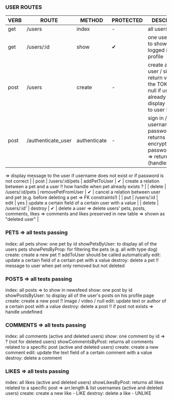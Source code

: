 ### USER ROUTES

| VERB | ROUTE              | METHOD       | PROTECTED | DESCRIPTION                                                                                                               |
| ---- | ------------------ | ------------ | --------- | ------------------------------------------------------------------------------------------------------------------------- |
| get  | /users             | index        | -         | all users                                                                                                                 |
| get  | /users/:id         | show         | ✔         | one user by id => to show the logged in users profile                                                                     |
| post | /users             | create       | -         | create a new user / sign up !! return value is the TOKEN OR null if user_name already taken => display message to user !! |
| post | /authenticate_user | authenticate | -         | sign in / enter username and password => returns encrypted password(model) => returns token (handler)                     |

=> display message to the user if username does not exist
or if password is not correct |
| post | /users/:id/pets | addPetToUser | ✔ | create a relation between a pet and a user !! how handle when pet already exists ? |
| delete | /users/:id/pets | removePetFromUser | ✔ | cancel a relation between user and pet (e.g. before deleting a pet => FK constraints!) |
| put | /users/:id | edit | yes | update a certain field of a certain user with a value |
| delete | /users/:id' | destroy | ✔ | delete a user
=> delete users' pets, posts, comments, likes
=> comments and likes preserved in new table
=> shown as "deleted user" |

### PETS => all tests passing

index: all pets
show: one pet by id
showPetsByUser: to display all of the users pets
showPetsByProp: for filtering the pets (e.g. all with type dog)
create: create a new pet !! addToUser should be called automatically
edit: update a certain field of a certain pet with a value
destroy: delete a pet !! message to user when pet only removed but not deleted

### POSTS => all tests passing

index: all posts => to show in newsfeed
show: one post by id
showPostsByUser: to display all of the user's posts on his profile page
create: create a new post !! image / video / null
edit: update text or author of a certain post with a value
destroy: delete a post !! if post not exists => handle undefined

### COMMENTS => all tests passing

index: all comments (active and deleted users)
show: one comment by id => ? (not for deleted users)
showCommentsByPost: returns all comments related to a specific post (active and deleted users)
create: create a new comment
edit: update the text field of a certain comment with a value
destroy: delete a comment

### LIKES => all tests passing

index: all likes (active and deleted users)
showLikesByPost: returns all likes related to a specific post => arr.length & list usernames (active and deleted users)
create: create a new like - LIKE
destroy: delete a like - UNLIKE

